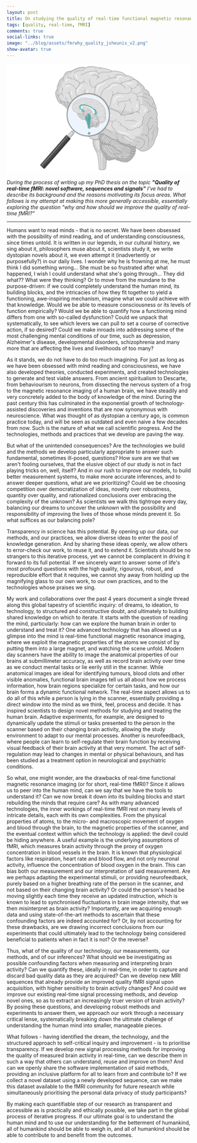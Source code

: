 ```yaml
---
layout: post
title: On studying the quality of real-time functional magnetic resonance imaging
tags: [quality, real-time, fMRI]
comments: true
social-links: true
image: "../blog/assets/fmrwhy_quality_jsheunis_v2.png"
show-avatar: true
---
```


![framework](../blog/assets/fmrwhy_quality_jsheunis.png)

*During the process of writing up my PhD thesis on the topic **"Quality of real-time fMRI: novel software, sequences and signals"** I've had to describe its background and the reasons motivating its focus areas. What follows is my attempt at making this more generally accessible, essentially exploring the question "why and how should we improve the quality of real-time fMRI?"*

---

Humans want to read minds - that is no secret. We have been obsessed with the possibility of mind reading, and of understanding consciousness, since times untold. It is written in our legends, in our cultural history, we sing about it, philosophers muse about it, scientists study it, we write dystopian novels about it, we even attempt it (inadvertently or purposefully?) in our daily lives. I wonder why he is frowning at me, he must think I did something wrong… She must be so frustrated after what happened, I wish I could understand what she's going through… They did what?? What were they thinking? Or to move from the mundane to the purpose-driven: if we could completely understand the human mind, its building blocks, and the intricacies of how they fit together to yield a functioning, awe-inspiring mechanism, imagine what we could achieve with that knowledge. Would we be able to measure consciousness or its levels of function empirically? Would we be able to quantify how a functioning mind differs from one with so-called dysfunction? Could we unpack that systematically, to see which levers we can pull to set a course of corrective action, if so desired? Could we make inroads into addressing some of the most challenging mental conditions of our time, such as depression, Alzheimer's disease, developmental disorders, schizophrenia and many more that are affecting the lives and livelihoods of too many?

As it stands, we do not have to do too much imagining. For just as long as we have been obsessed with mind reading and consciousness, we have also developed theories, conducted experiments, and created technologies to generate and test viable answers. From ancient spiritualism to Descarte, from behaviourism to neurons, from dissecting the nervous system of a frog to the magnetic resonance imaging of a human brain, we have steadily and very concretely added to the body of knowledge of the mind. During the past century this has culminated in the exponential growth of technology-assisted discoveries and inventions that are now synonymous with neuroscience. What was thought of as dystopian a century ago, is common practice today, and will be seen as outdated and even naive a few decades from now. Such is the nature of what we call scientific progress. And the technologies, methods and practices that we develop are paving the way.

But what of the unintended consequences? Are the technologies we build and the methods we develop particularly appropriate to answer such fundamental, sometimes ill-posed, questions? How sure are we that we aren't fooling ourselves, that the elusive object of our study is not in fact playing tricks on, well, itself? And in our rush to improve our models, to build better measurement systems, to make more accurate inferences, and to answer deeper questions, what are we prioritizing? Could we be choosing competition over democratization of ideas, novelty over robustness, quantity over quality, and rationalized conclusions over embracing the complexity of the unknown? As scientists we walk this tightrope every day, balancing our dreams to uncover the unknown with the possibility and responsibility of improving the lives of those whose minds prevent it. So what suffices as our balancing pole?

Transparency in science has this potential. By opening up our data, our methods, and our practices, we allow diverse ideas to enter the pool of knowledge generation. And by sharing these ideas openly, we allow others to error-check our work, to reuse it, and to extend it. Scientists should be no strangers to this iterative process, yet we cannot be complacent in driving it forward to its full potential. If we sincerely want to answer some of life's most profound questions with the high quality, rigourous, robust, and reproducible effort that it requires, we cannot shy away from holding up the magnifying glass to our own work, to our own practices, and to the technologies whose praises we sing.

My work and collaborations over the past 4 years document a single thread along this global tapestry of scientific inquiry: of dreams, to ideation, to technology, to structured and constructive doubt, and ultimately to building shared knowledge on which to iterate. It starts with the question of reading the mind, particularly: how can we explore the human brain in order to understand and treat it? One advanced technology that has allowed us a glimpse into the mind is real-time functional magnetic resonance imaging, where we exploit the magnetic properties of the atoms we consist of by putting them into a large magnet, and watching the scene unfold. Modern day scanners have the ability to image the anatomical properties of our brains at submillimeter accuracy, as well as record brain activity over time as we conduct mental tasks or lie eerily still in the scanner. While anatomical images are ideal for identifying tumours, blood clots and other visible anomalies, functional brain images tell us all about how we process information, how brain regions specialize for certain tasks, and how our brain forms a dynamic functional network. The real-time aspect allows us to do all of this while a person is lying in the scanner, essentially providing a direct window into the mind as we think, feel, process and decide. It has inspired scientists to design novel methods for studying and treating the human brain. Adaptive experiments, for example, are designed to dynamically update the stimuli or tasks presented to the person in the scanner based on their changing brain activity, allowing the study environment to adapt to our mental processes. Another is neurofeedback, where people can learn to self-regulate their brain function by receiving visual feedback of their brain activity at that very moment. The act of self-regulation may lead to changes in mental or physical behaviours, and has been studied as a treatment option in neurological and psychiatric conditions.

So what, one might wonder, are the drawbacks of real-time functional magnetic resonance imaging (or for short, real-time fMRI)? Since it allows us to peer into the human mind, can we say that we have the tools to understand it? Can we now break it down into its building blocks and start rebuilding the minds that require care? As with many advanced technologies, the inner workings of real-time fMRI rest on many levels of intricate details, each with its own complexities. From the physical properties of atoms, to the micro- and macroscopic movement of oxygen and blood through the brain, to the magnetic properties of the scanner, and the eventual context within which the technology is applied: the devil could be hiding anywhere. A useful example is the underlying assumptions of fMRI, which measures brain activity through the proxy of oxygen concentration in blood vessels in the brain. It is known that physiological factors like respiration, heart rate and blood flow, and not only neuronal activity, influence the concentration of blood oxygen in the brain. This can bias both our measurement and our interpretation of said measurement. Are we perhaps adapting the experimental stimuli, or providing neurofeedback, purely based on a higher breathing rate of the person in the scanner, and not based on their changing brain activity? Or could the person's head be moving slightly each time they receive an updated instruction, which is known to lead to synchronised fluctuations in brain image intensity, that we then misinterpret as brain activity? Importantly, are we acquiring enough data and using state-of-the-art methods to ascertain that these confounding factors are indeed accounted for? Or, by not accounting for these drawbacks, are we drawing incorrect conclusions from our experiments that could ultimately lead to the technology being considered beneficial to patients when in fact it is not? Or the reverse?

Thus, what of the quality of our technology, our measurements, our methods, and of our inferences? What should we be investigating as possible confounding factors when measuring and interpreting brain activity? Can we quantify these, ideally in real-time, in order to capture and discard bad quality data as they are acquired? Can we develop new MRI sequences that already provide an improved quality fMRI signal upon acquisition, with higher sensitivity to brain activity changes? And could we improve our existing real-time signal processing methods, and develop novel ones, so as to extract an increasingly truer version of brain activity? By posing these questions, and developing robust methods and experiments to answer them, we approach our work through a necessary critical lense, systematically breaking down the ultimate challenge of understanding the human mind into smaller, manageable pieces.

What follows - having identified the dream, the technology, and the structured approach to self-critical inquiry and improvement - is to prioritise transparency. If we develop new signal processing methods for improving the quality of measured brain activity in real-time, can we describe them in such a way that others can understand, reuse and improve on them? And can we openly share the software implementation of said methods, providing an inclusive platform for all to learn from and contribute to? If we collect a novel dataset using a newly developed sequence, can we make this dataset available to the fMRI community for future research while simultaneously prioritising the personal data privacy of study participants?

By making each quantifiable step of our research as transparent and accessible as is practically and ethically possible, we take part in the global process of iterative progress. If our ultimate goal is to understand the human mind and to use our understanding for the betterment of humankind, all of humankind should be able to weigh in, and all of humankind should be able to contribute to and benefit from the outcomes.